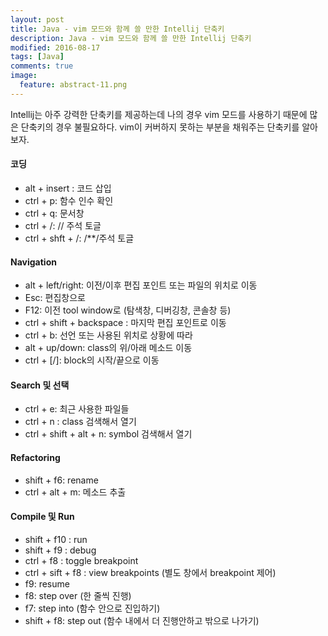 ```yaml
---
layout: post
title: Java - vim 모드와 함께 쓸 만한 Intellij 단축키
description: Java - vim 모드와 함께 쓸 만한 Intellij 단축키
modified: 2016-08-17
tags: [Java]
comments: true
image:
  feature: abstract-11.png
---
```

Intellij는 아주 강력한 단축키를 제공하는데 나의 경우 vim 모드를 사용하기 때문에 많은 단축키의 경우 불필요하다. 
vim이 커버하지 못하는 부분을 채워주는 단축키를 알아보자. 

#### 코딩 

- alt + insert : 코드 삽입
- ctrl + p: 함수 인수 확인
- ctrl + q: 문서창
- ctrl + /: // 주석 토글
- ctrl + shft + /: /**/주석 토글

#### Navigation

- alt + left/right: 이전/이후 편집 포인트 또는 파일의 위치로 이동 
- Esc: 편집창으로 
- F12: 이전 tool window로 (탐색창, 디버깅창, 콘솔창 등)
- ctrl + shift + backspace : 마지막 편집 포인트로 이동
- ctrl + b: 선언 또는 사용된 위치로 상황에 따라 
- alt + up/down: class의 위/아래 메소드 이동
- ctrl + [/]: block의 시작/끝으로 이동

#### Search 및 선택

- ctrl + e: 최근 사용한 파일들
- ctrl + n : class 검색해서 열기
- ctrl + shift + alt + n: symbol 검색해서 열기 

#### Refactoring

- shift + f6: rename
- ctrl + alt + m: 메소드 추출

#### Compile 및 Run

- shift + f10 : run
- shift + f9 : debug
- ctrl + f8 : toggle breakpoint
- ctrl + sift + f8 : view breakpoints (별도 창에서 breakpoint 제어)
- f9: resume
- f8: step over (한 줄씩 진행)
- f7: step into (함수 안으로 진입하기)
- shift + f8: step out (함수 내에서 더 진행안하고 밖으로 나가기)


